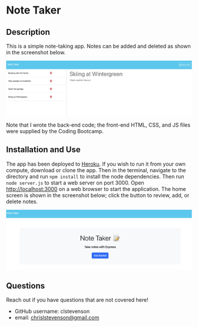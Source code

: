 # Note Taker

## Description
This is a simple note-taking app. Notes can be added and deleted as shown in the screenshot below.

![screenshot](./assets/images/screenshot.png)

Note that I wrote the back-end code; the front-end HTML, CSS, and JS files were supplied by the Coding Bootcamp.

## Installation and Use
The app has been deployed to [Heroku](https://intense-savannah-87743-ad46dd586406.herokuapp.com). If you wish to run it from your own compute, download or clone the app. Then in the terminal, navigate to the directory and run `npm install` to install the node dependencies. Then run `node server.js` to start a web server on port 3000. Open <http://localhost:3000> on a web browser to start the application. The home screen is shown in the screenshot below; click the button to review, add, or delete notes.

![screenshot](./assets/images/HomeScreen.png)

## Questions
Reach out if you have questions that are not covered here!

- GitHub username: clstevenson
- email: chrislstevenson@gmail.com

